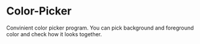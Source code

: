 # Color-Picker
Convinient color picker program. You can pick background and foreground color and check how it looks together.
